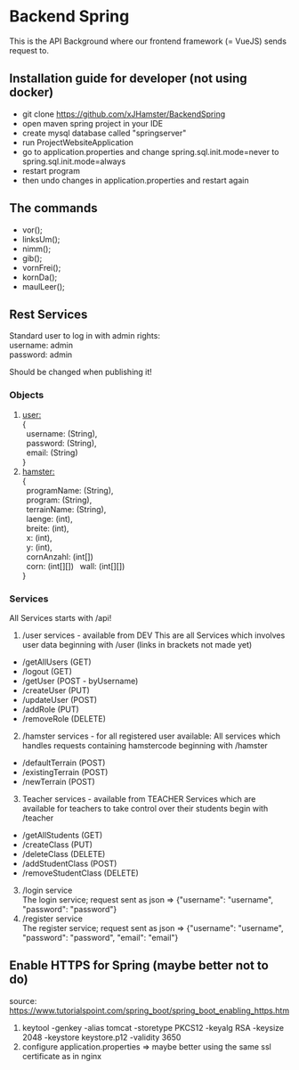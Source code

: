 # Backend Spring

This is the API Background where our frontend framework (= VueJS) sends request to.

## Installation guide for developer (not using docker)

- git clone https://github.com/xJHamster/BackendSpring
- open maven spring project in your IDE 
- create mysql database called "springserver"
- run ProjectWebsiteApplication 
- go to application.properties and change spring.sql.init.mode=never to spring.sql.init.mode=always 
- restart program
- then undo changes in application.properties and restart again 

## The commands 

- vor(); 
- linksUm(); 
- nimm(); 
- gib(); 
- vornFrei(); 
- kornDa(); 
- maulLeer();

## Rest Services

Standard user to log in with admin rights:  
username: admin  
password: admin  

Should be changed when publishing it!

### Objects 

1. <ins>user:</ins>  
{  
  &ensp;username: (String),  
  &ensp;password: (String),  
  &ensp;email: (String)  
}  
3. <ins>hamster:</ins>  
{  
  &ensp;programName: (String),  
  &ensp;program: (String),  
  &ensp;terrainName: (String),   
  &ensp;laenge: (int),  
  &ensp;breite: (int),  
  &ensp;x: (int),  
  &ensp;y: (int),  
  &ensp;cornAnzahl: (int[])  
  &ensp;corn: (int[][])
  &ensp;wall: (int[][])  
}  

### Services 
  
All Services starts with /api!

1. /user services - available from DEV
This are all Services which involves user data beginning with /user (links in brackets not made yet)
- /getAllUsers (GET)
- /logout (GET)
- /getUser (POST - byUsername)
- /createUser (PUT)
- /updateUser (POST)
- /addRole (PUT)
- /removeRole (DELETE)
2. /hamster services - for all registered user available: 
All services which handles requests containing hamstercode beginning with /hamster
- /defaultTerrain (POST)
- /existingTerrain (POST)
- /newTerrain (POST)  
3. Teacher services - available from TEACHER
Services which are available for teachers to take control over their students begin with /teacher
- /getAllStudents (GET)
- /createClass (PUT)
- /deleteClass (DELETE)
- /addStudentClass (POST)
- /removeStudentClass (DELETE)

3. /login service  
The login service; request sent as json => {"username": "username", "password": "password"}
4. /register service  
The register service; request sent as json => {"username": "username", "password": "password", "email": "email"}  

## Enable HTTPS for Spring (maybe better not to do)
source: https://www.tutorialspoint.com/spring_boot/spring_boot_enabling_https.htm

1. keytool -genkey -alias tomcat -storetype PKCS12 -keyalg RSA -keysize 2048 -keystore keystore.p12 -validity 3650
2. configure application.properties
=> maybe better using the same ssl certificate as in nginx 
